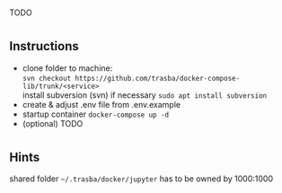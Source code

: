 # <service>

TODO

#

## Instructions

- clone <service> folder to machine:  
  `svn checkout https://github.com/trasba/docker-compose-lib/trunk/<service> `  
  install subversion (svn) if necessary `sudo apt install subversion`
- create & adjust .env file from .env.example
- startup container
  `docker-compose up -d`
- (optional) TODO

#

## Hints

shared folder `~/.trasba/docker/jupyter` has to be owned by 1000:1000
